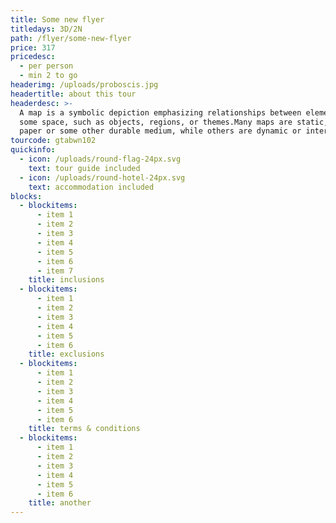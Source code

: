 ```yaml
---
title: Some new flyer
titledays: 3D/2N
path: /flyer/some-new-flyer
price: 317
pricedesc:
  - per person
  - min 2 to go
headerimg: /uploads/proboscis.jpg
headertitle: about this tour
headerdesc: >-
  A map is a symbolic depiction emphasizing relationships between elements of
  some space, such as objects, regions, or themes.Many maps are static, fixed to
  paper or some other durable medium, while others are dynamic or interactive.
tourcode: gtabwn102
quickinfo:
  - icon: /uploads/round-flag-24px.svg
    text: tour guide included
  - icon: /uploads/round-hotel-24px.svg
    text: accommodation included
blocks:
  - blockitems:
      - item 1
      - item 2
      - item 3
      - item 4
      - item 5
      - item 6
      - item 7
    title: inclusions
  - blockitems:
      - item 1
      - item 2
      - item 3
      - item 4
      - item 5
      - item 6
    title: exclusions
  - blockitems:
      - item 1
      - item 2
      - item 3
      - item 4
      - item 5
      - item 6
    title: terms & conditions
  - blockitems:
      - item 1
      - item 2
      - item 3
      - item 4
      - item 5
      - item 6
    title: another
---
```


